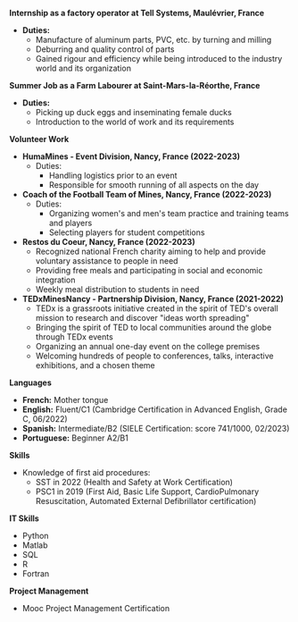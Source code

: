 **Internship as a factory operator at Tell Systems, Maulévrier, France**

*   **Duties:**
    *   Manufacture of aluminum parts, PVC, etc. by turning and milling
    *   Deburring and quality control of parts
    *   Gained rigour and efficiency while being introduced to the industry world and its organization

**Summer Job as a Farm Labourer at Saint-Mars-la-Réorthe, France**

*   **Duties:**
    *   Picking up duck eggs and inseminating female ducks
    *   Introduction to the world of work and its requirements

**Volunteer Work**

*   **HumaMines - Event Division, Nancy, France (2022-2023)**
    *   Duties:
        *   Handling logistics prior to an event
        *   Responsible for smooth running of all aspects on the day
*   **Coach of the Football Team of Mines, Nancy, France (2022-2023)**
    *   Duties:
        *   Organizing women's and men's team practice and training teams and players
        *   Selecting players for student competitions
*   **Restos du Coeur, Nancy, France (2022-2023)**
    *   Recognized national French charity aiming to help and provide voluntary assistance to people in need
    *   Providing free meals and participating in social and economic integration
    *   Weekly meal distribution to students in need
*   **TEDxMinesNancy - Partnership Division, Nancy, France (2021-2022)**
    *   TEDx is a grassroots initiative created in the spirit of TED's overall mission to research and discover "ideas worth spreading"
    *   Bringing the spirit of TED to local communities around the globe through TEDx events
    *   Organizing an annual one-day event on the college premises
    *   Welcoming hundreds of people to conferences, talks, interactive exhibitions, and a chosen theme

**Languages**

*   **French:** Mother tongue
*   **English:** Fluent/C1 (Cambridge Certification in Advanced English, Grade C, 06/2022)
*   **Spanish:** Intermediate/B2 (SIELE Certification: score 741/1000, 02/2023)
*   **Portuguese:** Beginner A2/B1

**Skills**

*   Knowledge of first aid procedures:
    *   SST in 2022 (Health and Safety at Work Certification)
    *   PSC1 in 2019 (First Aid, Basic Life Support, CardioPulmonary Resuscitation, Automated External Defibrillator certification)

**IT Skills**

*   Python
*   Matlab
*   SQL
*   R
*   Fortran

**Project Management**

*   Mooc Project Management Certification